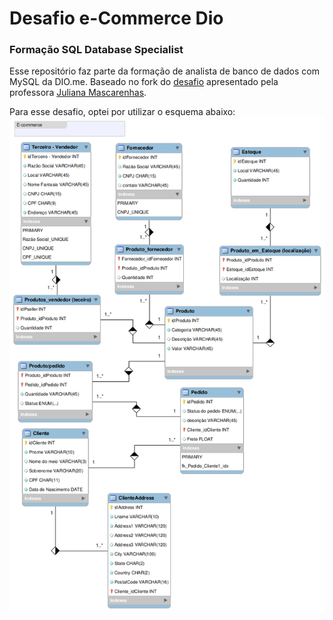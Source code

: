 # Desafio e-Commerce Dio
### Formação SQL Database Specialist

Esse repositório faz parte da formação de analista de banco de dados com MySQL da DIO.me. Baseado no fork do [desafio](https://github.com/julianazanelatto/mysql_sql_database_specialist/tree/f02306ae322b3ce5bef14db0699f05c930c88a26/M%C3%B3dulo%203/desafio) apresentado pela professora [Juliana Mascarenhas](https://github.com/julianazanelatto).

Para esse desafio, optei por utilizar o esquema abaixo:
![Schema e-commerce](ecommerce/ecommerce_schema.png)


